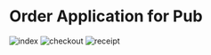 # Order Application for Pub
![index](https://user-images.githubusercontent.com/10501925/90890986-45f07f00-e3bb-11ea-91c0-15196837265e.png)
![checkout](https://user-images.githubusercontent.com/10501925/90891008-4e48ba00-e3bb-11ea-9e53-e8a84c460265.png)
![receipt](https://user-images.githubusercontent.com/10501925/90890942-2e18fb00-e3bb-11ea-82c7-626a52cfd088.png)

